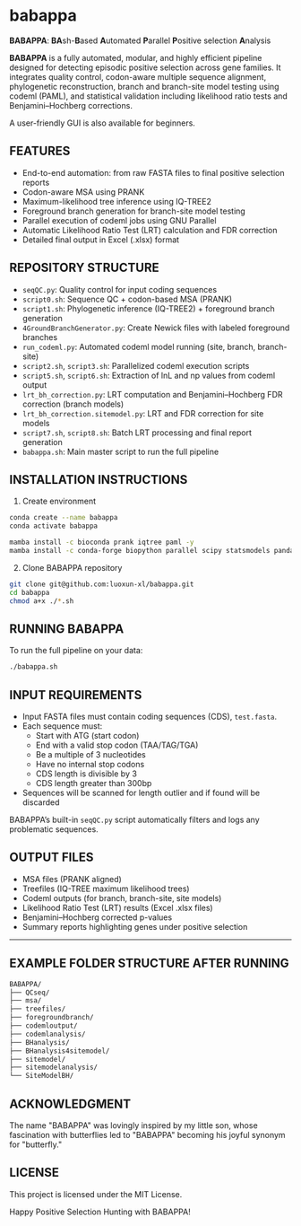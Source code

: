 # babappa

**BABAPPA**: **BA**sh-**B**ased **A**utomated **P**arallel **P**ositive selection **A**nalysis

**BABAPPA** is a fully automated, modular, and highly efficient pipeline designed for detecting episodic positive selection across gene families.
It integrates quality control, codon-aware multiple sequence alignment, phylogenetic reconstruction, branch and branch-site model testing using codeml (PAML), and statistical validation including likelihood ratio tests and Benjamini–Hochberg corrections.

A user-friendly GUI is also available for beginners.

## FEATURES

- End-to-end automation: from raw FASTA files to final positive selection reports
- Codon-aware MSA using PRANK
- Maximum-likelihood tree inference using IQ-TREE2
- Foreground branch generation for branch-site model testing
- Parallel execution of codeml jobs using GNU Parallel
- Automatic Likelihood Ratio Test (LRT) calculation and FDR correction
- Detailed final output in Excel (.xlsx) format

## REPOSITORY STRUCTURE

- `seqQC.py`: Quality control for input coding sequences
- `script0.sh`: Sequence QC + codon-based MSA (PRANK)
- `script1.sh`: Phylogenetic inference (IQ-TREE2) + foreground branch generation
- `4GroundBranchGenerator.py`: Create Newick files with labeled foreground branches
- `run_codeml.py`: Automated codeml model running (site, branch, branch-site)
- `script2.sh`, `script3.sh`: Parallelized codeml execution scripts
- `script5.sh`, `script6.sh`: Extraction of lnL and np values from codeml output
- `lrt_bh_correction.py`: LRT computation and Benjamini–Hochberg FDR correction (branch models)
- `lrt_bh_correction.sitemodel.py`: LRT and FDR correction for site models
- `script7.sh`, `script8.sh`: Batch LRT processing and final report generation
- `babappa.sh`: Main master script to run the full pipeline

## INSTALLATION INSTRUCTIONS

1. Create environment

```bash
conda create --name babappa
conda activate babappa

mamba install -c bioconda prank iqtree paml -y
mamba install -c conda-forge biopython parallel scipy statsmodels pandas openpyxl -y
```

2. Clone BABAPPA repository

```bash
git clone git@github.com:luoxun-xl/babappa.git
cd babappa
chmod a+x ./*.sh
```

## RUNNING BABAPPA

To run the full pipeline on your data:

```bash
./babappa.sh
```

## INPUT REQUIREMENTS

- Input FASTA files must contain coding sequences (CDS), `test.fasta`.
- Each sequence must:
  - Start with ATG (start codon)
  - End with a valid stop codon (TAA/TAG/TGA)
  - Be a multiple of 3 nucleotides
  - Have no internal stop codons
  - CDS length is divisible by 3
  - CDS length greater than 300bp
- Sequences will be scanned for length outlier and if found will be discarded

BABAPPA’s built-in `seqQC.py` script automatically filters and logs any problematic sequences.

## OUTPUT FILES

- MSA files (PRANK aligned)
- Treefiles (IQ-TREE maximum likelihood trees)
- Codeml outputs (for branch, branch-site, site models)
- Likelihood Ratio Test (LRT) results (Excel .xlsx files)
- Benjamini–Hochberg corrected p-values
- Summary reports highlighting genes under positive selection

----------------------------------------

## EXAMPLE FOLDER STRUCTURE AFTER RUNNING

```bash
BABAPPA/
├── QCseq/
├── msa/
├── treefiles/
├── foregroundbranch/
├── codemloutput/
├── codemlanalysis/
├── BHanalysis/
├── BHanalysis4sitemodel/
├── sitemodel/
├── sitemodelanalysis/
└── SiteModelBH/
```

## ACKNOWLEDGMENT

The name "BABAPPA" was lovingly inspired by my little son, whose fascination with butterflies led to "BABAPPA" becoming his joyful synonym for "butterfly."

## LICENSE

This project is licensed under the MIT License.

Happy Positive Selection Hunting with BABAPPA!
